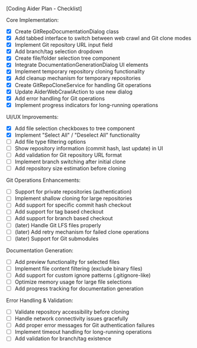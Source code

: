 [Coding Aider Plan - Checklist]

Core Implementation:
- [x] Create GitRepoDocumentationDialog class
- [x] Add tabbed interface to switch between web crawl and Git clone modes
- [x] Implement Git repository URL input field
- [x] Add branch/tag selection dropdown
- [x] Create file/folder selection tree component
- [x] Integrate DocumentationGenerationDialog UI elements
- [x] Implement temporary repository cloning functionality
- [x] Add cleanup mechanism for temporary repositories
- [x] Create GitRepoCloneService for handling Git operations
- [x] Update AiderWebCrawlAction to use new dialog
- [x] Add error handling for Git operations
- [x] Implement progress indicators for long-running operations

UI/UX Improvements:
- [x] Add file selection checkboxes to tree component
- [x] Implement "Select All" / "Deselect All" functionality
- [ ] Add file type filtering options
- [ ] Show repository information (commit hash, last update) in UI
- [ ] Add validation for Git repository URL format
- [ ] Implement branch switching after initial clone
- [ ] Add repository size estimation before cloning

Git Operations Enhancements:
- [ ] Support for private repositories (authentication)
- [ ] Implement shallow cloning for large repositories
- [ ] Add support for specific commit hash checkout
- [ ] Add support for tag based checkout
- [ ] Add support for branch based checkout
- [ ] (later) Handle Git LFS files properly
- [ ] (later) Add retry mechanism for failed clone operations
- [ ] (later) Support for Git submodules

Documentation Generation:
- [ ] Add preview functionality for selected files
- [ ] Implement file content filtering (exclude binary files)
- [ ] Add support for custom ignore patterns (.gitignore-like)
- [ ] Optimize memory usage for large file selections
- [ ] Add progress tracking for documentation generation

Error Handling & Validation:
- [ ] Validate repository accessibility before cloning
- [ ] Handle network connectivity issues gracefully
- [ ] Add proper error messages for Git authentication failures
- [ ] Implement timeout handling for long-running operations
- [ ] Add validation for branch/tag existence
